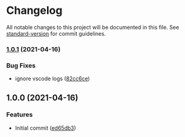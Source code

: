 # Changelog

All notable changes to this project will be documented in this file. See [standard-version](https://github.com/conventional-changelog/standard-version) for commit guidelines.

### [1.0.1](https://github.com/mokkapps/changelog-generator-demo/compare/v1.0.0...v1.0.1) (2021-04-16)


### Bug Fixes

* ignore vscode logs ([82cc6ce](https://github.com/mokkapps/changelog-generator-demo/commits/82cc6ce69c59a0899434472e0f389d65ed8c89b9))

## 1.0.0 (2021-04-16)


### Features

* Initial commit ([ed65db3](https://github.com/mokkapps/changelog-generator-demo/commits/ed65db3ef825dd160a79ea36657f5af3d7300cfc))
